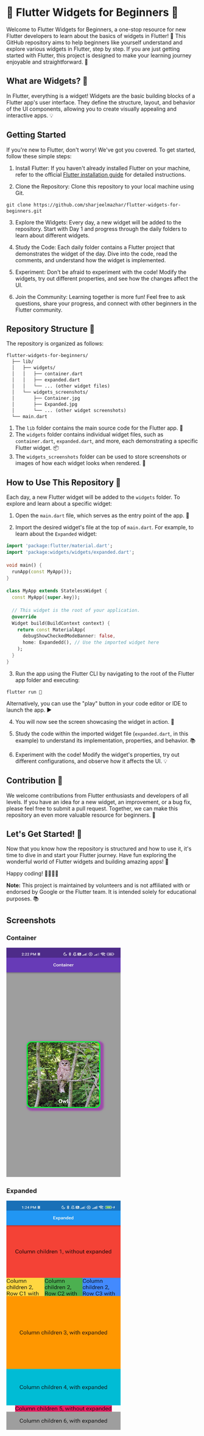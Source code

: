 # 🌟 Flutter Widgets for Beginners 🌟

Welcome to Flutter Widgets for Beginners, a one-stop resource for new Flutter developers to learn about the basics of widgets in Flutter! 🚀 This GitHub repository aims to help beginners like yourself understand and explore various widgets in Flutter, step by step. If you are just getting started with Flutter, this project is designed to make your learning journey enjoyable and straightforward. 🎉

## What are Widgets? 🤔

In Flutter, everything is a widget! Widgets are the basic building blocks of a Flutter app's user interface. They define the structure, layout, and behavior of the UI components, allowing you to create visually appealing and interactive apps. 💡

## Getting Started

If you're new to Flutter, don't worry! We've got you covered. To get started, follow these simple steps:

1. Install Flutter: If you haven't already installed Flutter on your machine, refer to the official [Flutter installation guide](https://flutter.dev/docs/get-started/install) for detailed instructions.

2. Clone the Repository: Clone this repository to your local machine using Git.

```
git clone https://github.com/sharjeelmazhar/flutter-widgets-for-beginners.git
```

3. Explore the Widgets: Every day, a new widget will be added to the repository. Start with Day 1 and progress through the daily folders to learn about different widgets.

4. Study the Code: Each daily folder contains a Flutter project that demonstrates the widget of the day. Dive into the code, read the comments, and understand how the widget is implemented.

5. Experiment: Don't be afraid to experiment with the code! Modify the widgets, try out different properties, and see how the changes affect the UI.

6. Join the Community: Learning together is more fun! Feel free to ask questions, share your progress, and connect with other beginners in the Flutter community.

## Repository Structure 📁

The repository is organized as follows:

```
flutter-widgets-for-beginners/
  ├── lib/
  │   ├── widgets/
  │   │   ├── container.dart
  │   │   ├── expanded.dart
  │   │   └── ... (other widget files)
  │   └── widgets_screenshots/
  │       ├── Container.jpg
  │       ├── Expanded.jpg
  │       └── ... (other widget screenshots)
  └── main.dart

```

1. The `lib` folder contains the main source code for the Flutter app. 📂
2. The `widgets` folder contains individual widget files, such as `container.dart`, `expanded.dart`, and more, each demonstrating a specific Flutter widget. 📦
3. The `widgets_screenshots` folder can be used to store screenshots or images of how each widget looks when rendered. 📸

## How to Use This Repository 📝

Each day, a new Flutter widget will be added to the `widgets` folder. To explore and learn about a specific widget:

1. Open the `main.dart` file, which serves as the entry point of the app. 🏁

2. Import the desired widget's file at the top of `main.dart`. For example, to learn about the `Expanded` widget:

```dart
import 'package:flutter/material.dart';
import 'package:widgets/widgets/expanded.dart';

void main() {
  runApp(const MyApp());
}

class MyApp extends StatelessWidget {
  const MyApp({super.key});

  // This widget is the root of your application.
  @override
  Widget build(BuildContext context) {
    return const MaterialApp(
      debugShowCheckedModeBanner: false,
      home: Expandedd(), // Use the imported widget here
    );
  }
}
```

3. Run the app using the Flutter CLI by navigating to the root of the Flutter app folder and executing:

```
flutter run 🚀
```

Alternatively, you can use the "play" button in your code editor or IDE to launch the app. ▶️

4. You will now see the screen showcasing the widget in action. 📱

5. Study the code within the imported widget file (`expanded.dart`, in this example) to understand its implementation, properties, and behavior. 📚

6. Experiment with the code! Modify the widget's properties, try out different configurations, and observe how it affects the UI. 💡

## Contribution 👥

We welcome contributions from Flutter enthusiasts and developers of all levels. If you have an idea for a new widget, an improvement, or a bug fix, please feel free to submit a pull request. Together, we can make this repository an even more valuable resource for beginners. 🤝

## Let's Get Started! 🚀

Now that you know how the repository is structured and how to use it, it's time to dive in and start your Flutter journey. Have fun exploring the wonderful world of Flutter widgets and building amazing apps! 🎉

Happy coding! 👩‍💻👨‍💻

**Note:** This project is maintained by volunteers and is not affiliated with or endorsed by Google or the Flutter team. It is intended solely for educational purposes. 📚

## Screenshots

### Container
<img src="lib/widgets_screenshots/Container.jpg" width=300 height=600>

### Expanded
<img src="lib/widgets_screenshots/Expanded.jpg" width=300 height=600>
